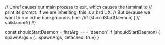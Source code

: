   // Unref causes our main process to exit, which causes the terminal to
  //   print its prompt. If we are inheriting, this is a bad UX.
  //   But because we want to run in the background is fine.
  //if (shouldStartDaemon) {
  //  child.unref()
  //}



  const shouldStartDaemon = firstArg === 'daemon'
  if (shouldStartDaemon) {
    spawnArgs = {...spawnArgs, detached: true}
  }
